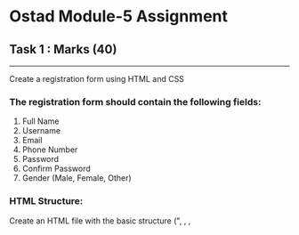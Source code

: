 # Ostad Module-5 Assignment

## Task 1 : Marks (40)
----------------
Create a registration form using HTML and CSS 

### The registration form should contain the following fields:
1. Full Name
2. Username
3. Email
4. Phone Number
5. Password
6. Confirm Password
6. Gender (Male, Female, Other)

### HTML Structure: 
Create an HTML file with the basic structure ("<!DOCTYPE html>, <html>, <head>, <title>, <form> <body>").

### CSS Styling: 
1. Set a width and height for the card.
2. Add padding and margins to make it visually appealing.
3. Choose a background color or image for the card.
4. Apply rounded corners to the card.
5. Style the text inside the card form, including the Full Name, Username, Email, Phone Number, Password, Confirm Password, Gender (Male, Female, Other) and button.
6. Experiment with different font sizes, colors, and alignments.
7. Vertical and Horizontal Middle Alignment:
8. Ensure the registration card is centered both horizontally and vertically on the page.

### The form must follow these specific design requirements:
1. The form should be horizontally and vertically centered on the page.
2. Each label should be aligned to the left of the input fields.
3. Arrange "Full Name" and "Username" side by side, and similarly, "Email" and "Phone Number," and "Password" and "Confirm Password."
4. Gender options should be placed horizontally.
5. The submit button should be styled with a gradient background, similar to the one shown in the image.
6. Ensure proper spacing and alignment for all the elements.



## Task 2 : Marks (60)
----------------
Create a PHP program to calculate the student result based on the marks obtained in five subjects. Use a function for calculating the result and a switch-case statement for determining the grade.

### The program should include the following conditions:
1. Mark Range Validation: Each subject's marks should be validated to ensure they are between 0 and 100. If a user enters invalid marks, just print mark range is invalid.

2. Fail Condition: If a student scores below 33 in any subject, they should be considered failed.

3. Grade Calculation: If a student passes, calculate the total marks, average marks, and assign a grade based on the average:
A+: 80 to 100
A: 70 to 79
A-: 60 to 69
B: 50 to 59
C: 40 to 49
D: 33 to 39
F: Below 33

4. Output:The program should output the total marks, average marks, and the grade. If the student fails, output a message indicating the failure.

